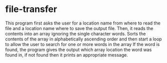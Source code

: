 # file-transfer
This program first asks the user for a location name from where to read the file and a location name where to save the output file.
Then, it reads the contents into an array ignoring the single character words.
Sorts the contents of the array in alphabetically ascending order and
then start a loop to allow the user to search for one or more words in the array
If the word is found, the program gives the output which array location the word was found in,
if not found then it prints an appropriate message.
